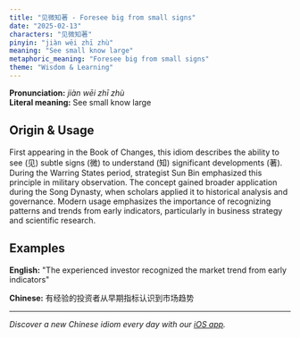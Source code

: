 ```yaml
---
title: "见微知著 - Foresee big from small signs"
date: "2025-02-13"
characters: "见微知著"
pinyin: "jiàn wēi zhī zhù"
meaning: "See small know large"
metaphoric_meaning: "Foresee big from small signs"
theme: "Wisdom & Learning"
---
```


**Pronunciation:** *jiàn wēi zhī zhù*  
**Literal meaning:** See small know large

## Origin & Usage

First appearing in the Book of Changes, this idiom describes the ability to see (见) subtle signs (微) to understand (知) significant developments (著). During the Warring States period, strategist Sun Bin emphasized this principle in military observation. The concept gained broader application during the Song Dynasty, when scholars applied it to historical analysis and governance. Modern usage emphasizes the importance of recognizing patterns and trends from early indicators, particularly in business strategy and scientific research.

## Examples

**English:** "The experienced investor recognized the market trend from early indicators"

**Chinese:** 有经验的投资者从早期指标认识到市场趋势

---

*Discover a new Chinese idiom every day with our [iOS app](https://apps.apple.com/us/app/daily-chinese-idioms/id6740611324).*
